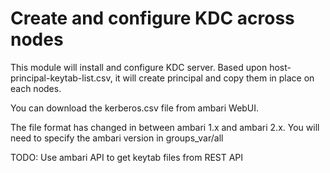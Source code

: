 Create and configure KDC across nodes
=====================================

This module will install and configure KDC server. Based upon host-principal-keytab-list.csv, it will create principal and copy them in place on each nodes.

You can download the kerberos.csv file from ambari WebUI. 

The file format has changed in between ambari 1.x and ambari 2.x. You will need to specify the ambari version in groups_var/all 

TODO: Use ambari API to get keytab files from REST API



